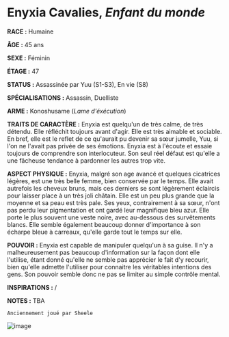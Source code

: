 # Enyxia Cavalies, *Enfant du monde*

**RACE :** Humaine

**ÂGE :** 45 ans

**SEXE :** Féminin

**ÉTAGE :** 47

**STATUS :** Assassinée par Yuu (S1-S3), En vie (S8)

**SPÉCIALISATIONS :** Assassin, Duelliste

**ARME :** Konoshusame (*Lame d'éxécution*)

**TRAITS DE CARACTÈRE :** Enyxia est quelqu'un de très calme, de très détendu. Elle réfléchit toujours avant d'agir. Elle est très aimable et sociable. En bref, elle est le reflet de ce qu'aurait pu devenir sa sœur jumelle, Yuu, si l'on ne l'avait pas privée de ses émotions. Enyxia est à l'écoute et essaie toujours de comprendre son interlocuteur. Son seul réel défaut est qu'elle a une fâcheuse tendance à pardonner les autres trop vite.

**ASPECT PHYSIQUE :** Enyxia, malgré son age avancé et quelques cicatrices légères, est une très belle femme, bien conservée par le temps. Elle avait autrefois les cheveux bruns, mais ces derniers se sont légèrement éclaircis pour laisser place à un très joli châtain. Elle est un peu plus grande que la moyenne et sa peau est très pale. Ses yeux, contrairement à sa sœur, n'ont pas perdu leur pigmentation et ont gardé leur magnifique bleu azur. Elle porte le plus souvent une veste noire, avec au-dessous des survêtements blancs. Elle semble également beaucoup donner d'importance à son écharpe bleue à carreaux, qu'elle garde tout le temps sur elle.

**POUVOIR :** Enyxia est capable de manipuler quelqu'un à sa guise. Il n'y a malheureusement pas beaucoup d'information sur la façon dont elle l'utilise, étant donné qu'elle ne semble pas apprécier le fait d'y recourir, bien qu'elle admette l'utiliser pour connaitre les véritables intentions des gens. Son pouvoir semble donc ne pas se limiter au simple contrôle mental.

**INSPIRATIONS :** /

**NOTES :** TBA

`Anciennement joué par Sheele`

![image](https://enyxia.alkanife.fr/images/characters/enyxia.png)
